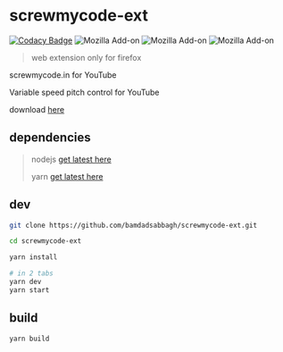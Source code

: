 # screwmycode-ext

[![Codacy Badge](https://api.codacy.com/project/badge/Grade/82ead422808b4629a33f309745959f8f)](https://app.codacy.com/manual/bamdadsabbagh/screwmycode-ext?utm_source=github.com&utm_medium=referral&utm_content=bamdadsabbagh/screwmycode-ext&utm_campaign=Badge_Grade_Dashboard)
![Mozilla Add-on](https://img.shields.io/amo/users/screwmycode-ext)
![Mozilla Add-on](https://img.shields.io/amo/stars/screwmycode-ext)
![Mozilla Add-on](https://img.shields.io/amo/v/screwmycode-ext)

> web extension only for firefox

screwmycode.in for YouTube

Variable speed pitch control for YouTube

download [here](https://addons.mozilla.org/en-US/firefox/addon/screwmycode-ext/)

## dependencies

> nodejs [get latest here](https://nodejs.org/en/)
>
> yarn [get latest here](https://yarnpkg.com/getting-started/install)

## dev

```bash
git clone https://github.com/bamdadsabbagh/screwmycode-ext.git

cd screwmycode-ext

yarn install

# in 2 tabs
yarn dev
yarn start
```

## build

```bash
yarn build
```
